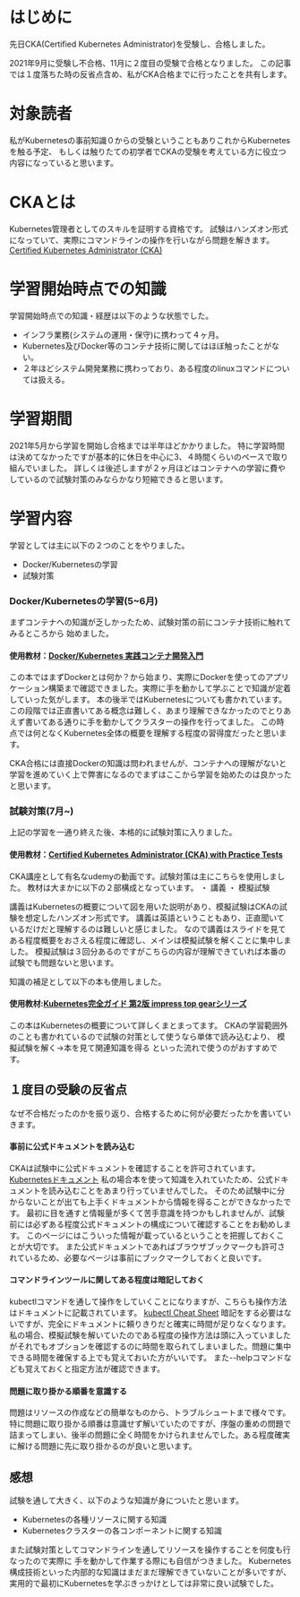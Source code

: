 # はじめに
先日CKA(Certified Kubernetes Administrator)を受験し、合格しました。

2021年9月に受験し不合格、11月に２度目の受験で合格となりました。
この記事では１度落ちた時の反省点含め、私がCKA合格までに行ったことを共有します。

# 対象読者
私がKubernetesの事前知識０からの受験ということもありこれからKubernetesを触る予定、
もしくは触りたての初学者でCKAの受験を考えている方に役立つ内容になっていると思います。

# CKAとは
Kubernetes管理者としてのスキルを証明する資格です。
試験はハンズオン形式になっていて、実際にコマンドラインの操作を行いながら問題を解きます。　  
[Certified Kubernetes Administrator (CKA)](https://training.linuxfoundation.org/ja/certification/certified-kubernetes-administrator-cka/)

# 学習開始時点での知識

学習開始時点での知識・経歴は以下のような状態でした。   
- インフラ業務(システムの運用・保守)に携わって４ヶ月。  
-  Kubernetes及びDocker等のコンテナ技術に関してはほぼ触ったことがない。  
-  ２年ほどシステム開発業務に携わっており、ある程度のlinuxコマンドについては扱える。  


# 学習期間
2021年5月から学習を開始し合格までは半年ほどかかりました。
特に学習時間は決めてなかったですが基本的に休日を中心に3、４時間くらいのペースで取り組んでいました。
詳しくは後述しますが２ヶ月ほどはコンテナへの学習に費やしているので試験対策のみならかなり短縮できると思います。

# 学習内容
学習としては主に以下の２つのことをやりました。　　  
-  Docker/Kubernetesの学習
-  試験対策
### Docker/Kubernetesの学習(5~6月)
まずコンテナへの知識が乏しかったため、試験対策の前にコンテナ技術に触れてみるところから
始めました。

#### 使用教材：[Docker/Kubernetes 実践コンテナ開発入門](https://www.amazon.co.jp/Docker-Kubernetes-%E5%AE%9F%E8%B7%B5%E3%82%B3%E3%83%B3%E3%83%86%E3%83%8A%E9%96%8B%E7%99%BA%E5%85%A5%E9%96%80-%E5%B1%B1%E7%94%B0-%E6%98%8E%E6%86%B2-ebook/dp/B07GP1Q3VT/ref=sr_1_5?adgrpid=103805099216&gclid=CjwKCAiAtdGNBhAmEiwAWxGcUpbTs02xZKeqREto6v8JYraPVi3A68jJbGU6gj_FY2UiTqUF_jmULxoChMUQAvD_BwE&hvadid=553837654995&hvdev=c&hvlocphy=1009310&hvnetw=g&hvqmt=e&hvrand=8986481377449583065&hvtargid=kwd-960733910284&hydadcr=4081_13159834&jp-ad-ap=0&keywords=docker+kubernetes+%E6%9C%AC&qid=1639291335&sr=8-5)
この本ではまずDockerとは何か？から始まり、実際にDockerを使ってのアプリケーション構築まで確認できました。実際に手を動かして学ぶことで知識が定着していった気がします。
本の後半ではKubernetesについても書かれています。
この段階では正直書いてある概念は難しく、あまり理解できなかったのでとりあえず書いてある通りに手を動かしてクラスターの操作を行ってました。
この時点では何となくKubernetes全体の概要を理解する程度の習得度だったと思います。

CKA合格には直接Dockerの知識は問われませんが、コンテナへの理解がないと学習を進めていく上で弊害になるのでまずはここから学習を始めたのは良かったと思います。


### 試験対策(7月~)
上記の学習を一通り終えた後、本格的に試験対策に入りました。


#### 使用教材：[Certified Kubernetes Administrator (CKA) with Practice Tests](https://www.udemy.com/course/certified-kubernetes-administrator-with-practice-tests/)
CKA講座として有名なudemyの動画です。試験対策は主にこちらを使用しました。
教材は大まかに以下の２部構成となっています。
・ 講義
・ 模擬試験

講義はKubernetesの概要について図を用いた説明があり、模擬試験はCKAの試験を想定したハンズオン形式です。
講義は英語ということもあり、正直聞いているだけだと理解するのは難しいと感じました。
なので講義はスライドを見てある程度概要をおさえる程度に確認し、メインは模擬試験を解くことに集中しました。
模擬試験は３回分あるのですがこちらの内容が理解できていれば本番の試験でも問題ないと思います。

知識の補足として以下の本も使用しました。
#### 使用教材:[Kubernetes完全ガイド 第2版 impress top gearシリーズ](https://www.amazon.co.jp/Kubernetes%E5%AE%8C%E5%85%A8%E3%82%AC%E3%82%A4%E3%83%89-%E7%AC%AC2%E7%89%88-impress-top-gear%E3%82%B7%E3%83%AA%E3%83%BC%E3%82%BA-ebook/dp/B08FZX8PYW/ref=sr_1_6?__mk_ja_JP=%E3%82%AB%E3%82%BF%E3%82%AB%E3%83%8A&crid=3C1GJ7O5SIXV2&keywords=kubernetes&qid=1640100152&sprefix=kubernete%2Caps%2C224&sr=8-6)
この本はKubernetesの概要について詳しくまとまってます。
CKAの学習範囲外のことも書かれているので試験の対策として使うなら単体で読み込むより、
模擬試験を解く->本を見て関連知識を得る
といった流れで使うのがおすすめです。

## １度目の受験の反省点

なぜ不合格だったのかを振り返り、合格するために何が必要だったかを書いていきます。

#### 事前に公式ドキュメントを読み込む
CKAは試験中に公式ドキュメントを確認することを許可されています。
[Kubernetesドキュメント](https://kubernetes.io/ja/docs/home/)
私の場合本を使って知識を入れていたため、公式ドキュメントを読み込むことをあまり行っていませんでした。
そのため試験中に分からないことが出ても上手くドキュメントから情報を得ることができなかったです。
最初に目を通すと情報量が多くて苦手意識を持つかもしれませんが、試験前には必ずある程度公式ドキュメントの構成について確認することをお勧めします。
このページにはこういった情報が載っているということを把握しておくことが大切です。
また公式ドキュメントであればブラウザブックマークも許可されているため、必要なページは事前にブックマークしておくと良いです。

####  コマンドラインツールに関してある程度は暗記しておく
kubectlコマンドを通して操作をしていくことになりますが、こちらも操作方法はドキュメントに記載されています。
[kubectl Cheat Sheet](https://kubernetes.io/docs/reference/kubectl/cheatsheet/)
暗記をする必要はないですが、完全にドキュメントに頼りきりだと確実に時間が足りなくなります。私の場合、模擬試験を解いていたのである程度の操作方法は頭に入っていましたがそれでもオプションを確認するのに時間を取られてしまいました。問題に集中できる時間を確保する上でも覚えておいた方がいいです。
また--helpコマンドなども覚えておくと指定方法が確認できます。

#### 問題に取り掛かる順番を意識する
問題はリソースの作成などの簡単なものから、トラブルシュートまで様々です。
特に問題に取り掛かる順番は意識せず解いていたのですが、序盤の重めの問題で詰まってしまい、後半の問題に全く時間をかけられませんでした。ある程度確実に解ける問題に先に取り掛かるのが良いと思います。

## 感想
試験を通して大きく、以下のような知識が身についたと思います。  
-  Kubernetesの各種リソースに関する知識  
-  Kubernetesクラスターの各コンポーネントに関する知識  

また試験対策としてコマンドラインを通してリソースを操作することを何度も行なったので実際に
手を動かして作業する際にも自信がつきました。
Kubernetes構成技術といった内部的な知識はまだまだ理解できていないことが多いですが、
実用的で最初にKubernetesを学ぶきっかけとしては非常に良い試験でした。
